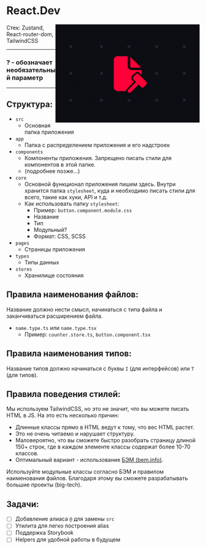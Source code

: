 # React.Dev

<img style="float: right;" src="555.png">

Стек: Zustand, React-router-dom, TailwindCSS

---

### <p>? - обозначает необязательный параметр</p>

---

## Структура:

- `src`
  - Основная папка приложения
- `app`
  - Папка с распределением приложения и его надстроек
- `components`
  - Компоненты приложения. Запрещено писать стили для компонентов в этой папке.
  - (подробнее позже...)
- `core`
  - Основной функционал приложения пишем здесь. Внутри хранится папка `stylesheet`, куда и необходимо писать стили для всего, такие как хуки, API и т.д.
  - Как использовать папку `stylesheet`:
    - Пример: `button.component.module.css`
    - Название
    - Тип
    - Модульный?
    - Формат: CSS, SCSS
- `pages`
  - Страницы приложения
- `types`
  - Типы данных
- `stores`
  - Хранилище состояния

## Правила наименования файлов:

Название должно нести смысл, начинаться с типа файла и заканчиваться расширением файла.

- `name.type.ts` или `name.type.tsx`
  - Пример: `counter.store.ts`, `button.component.tsx`

## Правила наименования типов:

Название типов должно начинаться с буквы `I` (для интерфейсов) или `T` (для типов).

## Правила поведения стилей:

Мы используем TailwindCSS, но это не значит, что вы можете писать HTML в JS. На это есть несколько причин:

- Длинные классы прямо в HTML ведут к тому, что вес HTML растет.
- Это не очень читаемо и нарушает структуру.
- Маловероятно, что вы сможете быстро разобрать страницу длиной 150+ строк, где в каждом элементе классы содержат более 10-70 классов.
- Оптимальный вариант - использование [БЭМ (bem.info)](https://ru.bem.info/).

Используйте модульные классы согласно БЭМ и правилом наименования файлов. Благодаря этому вы сможете разрабатывать большие проекты (big-tech).

## Задачи:

- [ ] Добавление алиаса `@` для замены `src`
- [ ] Утилита для легко построения alias
- [ ] Поддержка Storybook
- [ ] Helpers для удобной работы в будущем
